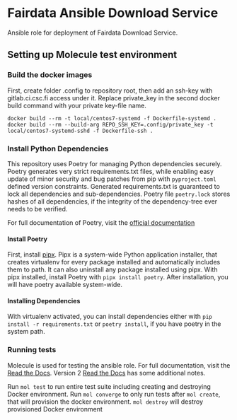 # Fairdata Ansible Download Service

Ansible role for deployment of Fairdata Download Service.

## Setting up Molecule test environment

### Build the docker images

First, create folder .config to repository root, then add an ssh-key with gitlab.ci.csc.fi access under it. Replace private_key in the second docker build command with your private key-file name.

`docker build --rm -t local/centos7-systemd -f Dockerfile-systemd .`
`docker build --rm --build-arg REPO_SSH_KEY=.config/private_key -t local/centos7-systemd-sshd -f Dockerfile-ssh .`

### Install Python Dependencies

This repository uses Poetry for managing Python dependencies securely. Poetry generates very strict requirements.txt files, while enabling easy update of minor security and bug patches from pip with `pyproject.toml` defined version constraints. Generated requirements.txt is guaranteed to lock all dependencies and sub-dependencies. Poetry file `poetry.lock` stores hashes of all dependencies, if the integrity of the dependency-tree ever needs to be verified. 

For full documentation of Poetry, visit the [official documentation](https://python-poetry.org/docs/)

#### Install Poetry

First, install [pipx](https://github.com/pypa/pipx). Pipx is a system-wide Python application installer, that creates virtualenv for every package installed and automatically includes them to path. It can also uninstall any package installed using pipx.  With pipx installed, install Poetry with `pipx install poetry`. After installation, you will have poetry available system-wide. 

#### Installing Dependencies

With virtualenv activated, you can install dependencies either with `pip install -r requirements.txt` or `poetry install`, if you have poetry in the system path.

### Running tests

Molecule is used for testing the ansible role. For full documentation, visit the [Read the Docs](https://molecule.readthedocs.io/en/latest/index.html). Version 2 [Read the Docs](https://molecule.readthedocs.io/en/2.13.1/index.html) has some additional notes.

Run `mol test` to run entire test suite including creating and destroying Docker environment. Run `mol converge` to only run tests after `mol create`, that will provision the docker environment. `mol destroy` will destroy provisioned Docker environment